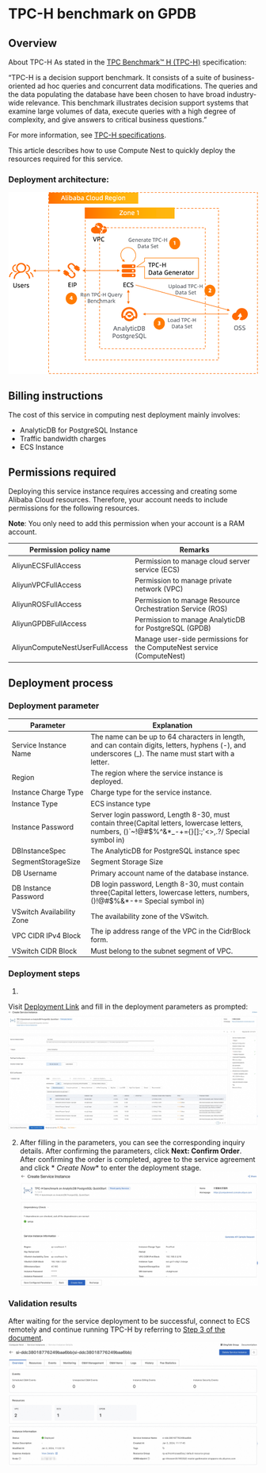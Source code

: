 # TPC-H benchmark on GPDB

## Overview

About TPC-H
As stated in the [TPC Benchmark™ H (TPC-H)](https://www.tpc.org/tpch/?spm=a2c63.p38356.879954.3.61ad2e2azV5uLJ)
specification:

“TPC-H is a decision support benchmark. It consists of a suite of business-oriented ad hoc queries and concurrent data
modifications. The queries and the data populating the database have been chosen to have broad industry-wide relevance.
This benchmark illustrates decision support systems that examine large volumes of data, execute queries with a high
degree of complexity, and give answers to critical business questions.”

For more information,
see [TPC-H specifications](http://www.tpc.org/tpc_documents_current_versions/pdf/tpc-h_v2.17.3.pdf).

This article describes how to use Compute Nest to quickly deploy the resources required for this service.

### Deployment architecture:

![image.png](2.png)

## Billing instructions

The cost of this service in computing nest deployment mainly involves:

- AnalyticDB for PostgreSQL Instance
- Traffic bandwidth charges
- ECS Instance

## Permissions required

Deploying this service instance requires accessing and creating some Alibaba Cloud resources. Therefore, your account
needs to include permissions for the following resources.

**Note**: You only need to add this permission when your account is a RAM account.

| Permission policy name          | Remarks                                                                |
|---------------------------------|------------------------------------------------------------------------|
| AliyunECSFullAccess             | Permission to manage cloud server service (ECS)                        |
| AliyunVPCFullAccess             | Permission to manage private network (VPC)                             |
| AliyunROSFullAccess             | Permission to manage Resource Orchestration Service (ROS)              |
| AliyunGPDBFullAccess            | Permission to manage AnalyticDB for PostgreSQL (GPDB)                  |
| AliyunComputeNestUserFullAccess | Manage user-side permissions for the ComputeNest service (ComputeNest) |

## Deployment process

### Deployment parameter

| Parameter                 | Explanation                                                                                                                                           |
|---------------------------|-------------------------------------------------------------------------------------------------------------------------------------------------------|
| Service Instance Name     | The name can be up to 64 characters in length, and can contain digits, letters, hyphens (-), and underscores (_). The name must start with a letter.  |
| Region                    | The region where the service instance is deployed.                                                                                                    |
| Instance Charge Type      | Charge type for the service instance.                                                                                                                 |
| Instance Type             | ECS instance type                                                                                                                                     |
| Instance Password         | Server login password, Length 8-30, must contain three(Capital letters, lowercase letters, numbers, ()`~!@#$%^&*_-+=\{}[]:;'<>,.?/ Special symbol in) |
| DBInstanceSpec            | The AnalyticDB for PostgreSQL instance spec                                                                                                           |
| SegmentStorageSize        | Segment Storage Size                                                                                                                                  |
| DB Username               | Primary account name of the database instance.                                                                                                        |
| DB Instance Password      | DB login password, Length 8-30, must contain three(Capital letters, lowercase letters, numbers, ()!@#$%&*-+= Special symbol in)                       |
| VSwitch Availability Zone | The availability zone of the VSwitch.                                                                                                                 |
| VPC CIDR IPv4 Block       | The ip address range of the VPC in the CidrBlock form.                                                                                                |
| VSwitch CIDR Block        | Must belong to the subnet segment of VPC.                                                                                                             |

### Deployment steps

1.
Visit [Deployment Link](https://computenest.console.aliyun.com/service/instance/create/cn-hangzhou?type=user&ServiceId=service-d3a86b7f3a814bdeb4f6)
and fill in the deployment parameters as prompted:
![image.png](2.jpg)

2. After filling in the parameters, you can see the corresponding inquiry details. After confirming the parameters,
   click **Next: Confirm Order**. After confirming the order is completed, agree to the service agreement and click *
   *Create Now** to enter the deployment stage.
   ![image.png](3.jpg)

### Validation results

After waiting for the service deployment to be successful, connect to ECS remotely and continue running TPC-H by
referring
to [Step 3 of the document](https://github.com/alibabacloud-howto/solution-adbpg-labs/blob/master/benchmark-tpc-h/README.md#step-3-generate-tpc-h-100gb-data-set-and-upload-to-oss).
![image.png](4.jpg)